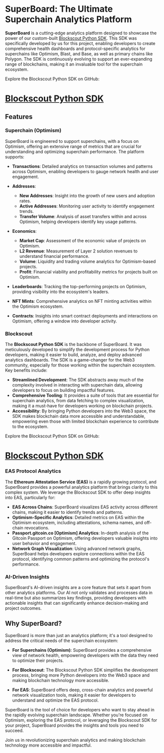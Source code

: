 # SuperBoard: The Ultimate Superchain Analytics Platform

**SuperBoard** is a cutting-edge analytics platform designed to showcase the power of our custom-built [Blockscout Python SDK](https://github.com/kbm9696/BlockScout-SDK/tree/main). This SDK was specifically developed by us for this project, enabling developers to create comprehensive health dashboards and protocol-specific analytics for superchains like Optimism, Blast, and Base, as well as primary chains like Polygon. The SDK is continuously evolving to support an ever-expanding range of blockchains, making it an invaluable tool for the superchain ecosystem.

Explore the Blockscout Python SDK on GitHub:  
# [Blockscout Python SDK](https://github.com/kbm9696/BlockScout-SDK/tree/main)

## Features

### Superchain (Optimism)

SuperBoard is engineered to support superchains, with a focus on Optimism, offering an extensive range of metrics that are crucial for understanding and optimizing superchain performance. The platform supports:

- **Transactions**: Detailed analytics on transaction volumes and patterns across Optimism, enabling developers to gauge network health and user engagement.
  
- **Addresses**: 
  - **New Addresses**: Insight into the growth of new users and adoption rates.
  - **Active Addresses**: Monitoring user activity to identify engagement trends.
  - **Transfer Volume**: Analysis of asset transfers within and across Optimism, helping developers identify key usage patterns.

- **Economics**:
  - **Market Cap**: Assessment of the economic value of projects on Optimism.
  - **L2 Revenue**: Measurement of Layer 2 solution revenues to understand financial performance.
  - **Volume**: Liquidity and trading volume analytics for Optimism-based projects.
  - **Profit**: Financial viability and profitability metrics for projects built on Optimism.

- **Leaderboards**: Tracking the top-performing projects on Optimism, providing visibility into the ecosystem's leaders.

- **NFT Mints**: Comprehensive analytics on NFT minting activities within the Optimism ecosystem.

- **Contracts**: Insights into smart contract deployments and interactions on Optimism, offering a window into developer activity.

### Blockscout

The **Blockscout Python SDK** is the backbone of SuperBoard. It was meticulously developed to simplify the development process for Python developers, making it easier to build, analyze, and deploy advanced analytics dashboards. The SDK is a game-changer for the Web3 community, especially for those working within the superchain ecosystem. Key benefits include:

- **Streamlined Development**: The SDK abstracts away much of the complexity involved in interacting with superchain data, allowing developers to focus on building impactful features.
- **Comprehensive Tooling**: It provides a suite of tools that are essential for superchain analytics, from data fetching to complex visualization, making it a must-have for developers working on blockchain projects.
- **Accessibility**: By bringing Python developers into the Web3 space, the SDK makes blockchain data more accessible and understandable, empowering even those with limited blockchain experience to contribute to the ecosystem.

Explore the Blockscout Python SDK on GitHub:  
# [Blockscout Python SDK](https://github.com/kbm9696/BlockScout-SDK/tree/main)

### EAS Protocol Analytics

The **Ethereum Attestation Service (EAS)** is a rapidly growing protocol, and SuperBoard provides a powerful analytics platform that brings clarity to this complex system. We leverage the Blockscout SDK to offer deep insights into EAS, particularly for:

- **EAS Across Chains**: SuperBoard visualizes EAS activity across different chains, making it easier to identify trends and patterns.
- **Optimism-Specific Analytics**: Detailed metrics on EAS within the Optimism ecosystem, including attestations, schema names, and off-chain revocations.
- **Passport.gitcoin.co [Optimism] Analytics**: In-depth analysis of the Gitcoin Passport on Optimism, offering developers valuable insights into user behavior and engagement.
- **Network Graph Visualization**: Using advanced network graphs, SuperBoard helps developers explore connections within the EAS protocol, identifying common patterns and optimizing the protocol's performance.

### AI-Driven Insights

SuperBoard's AI-driven insights are a core feature that sets it apart from other analytics platforms. Our AI not only validates and processes data in real-time but also summarizes key findings, providing developers with actionable insights that can significantly enhance decision-making and project outcomes.

## Why SuperBoard?

SuperBoard is more than just an analytics platform; it's a tool designed to address the critical needs of the superchain ecosystem:

- **For Superchains (Optimism)**: SuperBoard provides a comprehensive view of network health, empowering developers with the data they need to optimize their projects.
  
- **For Blockscout**: The Blockscout Python SDK simplifies the development process, bringing more Python developers into the Web3 space and making blockchain technology more accessible.

- **For EAS**: SuperBoard offers deep, cross-chain analytics and powerful network visualization tools, making it easier for developers to understand and optimize the EAS protocol.

SuperBoard is the tool of choice for developers who want to stay ahead in the rapidly evolving superchain landscape. Whether you're focused on Optimism, exploring the EAS protocol, or leveraging the Blockscout SDK for your project, SuperBoard provides the insights and tools you need to succeed.

Join us in revolutionizing superchain analytics and making blockchain technology more accessible and impactful.
